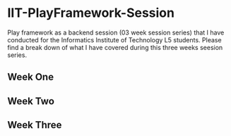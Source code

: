 # IIT-PlayFramework-Session
Play framework as a backend session (03 week session series) that I have conducted for the Informatics Institute of Technology L5 students. Please find a break down of what I have covered during this three weeks seesion series.

## Week One 

## Week Two

## Week Three
